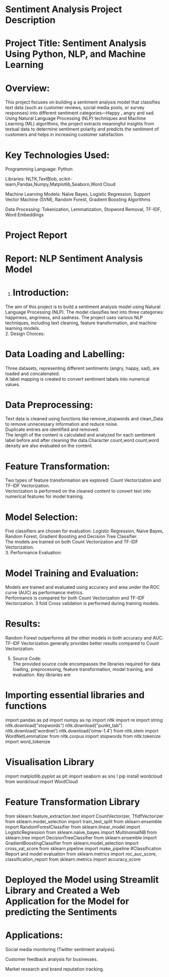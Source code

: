 # Sentiment Analysis Project Description
# Project Title: Sentiment Analysis Using Python, NLP, and Machine Learning
# Overview:
This project focuses on building a sentiment analysis model that classifies text data (such as customer reviews, social media posts, or survey responses) into different sentiment categories—Happy , angry and sad. Using Natural Language Processing (NLP) techniques and Machine Learning (ML) algorithms, the project extracts meaningful insights from textual data to determine sentiment polarity and predicts the sentiment of customers and helps in increasing customer satisfaction.

# Key Technologies Used:
Programming Language: Python

Libraries: NLTK,TextBlob, scikit-learn,Pandas,Numpy,Matplotlib,Seaborn,Word Cloud

Machine Learning Models: Naïve Bayes, Logistic Regression, Support Vector Machine (SVM), Random Forest, Gradient Boosting Algorithms

Data Processing: Tokenization, Lemmatization, Stopword Removal, TF-IDF, Word Embeddings

# Project Report
# Report: NLP Sentiment Analysis Model  
1. # Introduction:  
The aim of this project is to build a sentiment analysis model using Natural Language Processing 
(NLP). The model classifies text into three categories: happiness, angriness, and sadness. The 
project uses various NLP techniques, including text cleaning, feature transformation, and 
machine learning models.  
2.  Design Choices:  
# Data Loading and Labelling:  
Three datasets, representing different sentiments (angry, happy, sad), are loaded and 
concatenated.  
A label mapping is created to convert sentiment labels into numerical values.  
# Data Preprocessing:  
Text data is cleaned using functions like remove_stopwords and clean_Data to remove 
unnecessary information and reduce noise.  
Duplicate entries are identified and removed.  
The length of the content is calculated and analyzed for each sentiment label before and after 
cleaning the data.Character count,word count,word density are also evaluated on the content.  
# Feature Transformation:  
Two types of feature transformation are explored: Count Vectorization and TF-IDF 
Vectorization.  
Vectorization is performed on the cleaned content to convert text into numerical features for 
model training.  
# Model Selection:  
Five  classifiers are chosen for evaluation: Logistic Regression, Naive Bayes, Random Forest, 
Gradient Boosting and Decision Tree Classifier.  
The models are trained on both Count Vectorization and TF-IDF Vectorization.  
3. Performance Evaluation:  
# Model Training and Evaluation:  
Models are trained and evaluated using accuracy and area under the ROC curve (AUC) as 
performance metrics.  
Performance is compared for both Count Vectorization and TF-IDF Vectorization. 
3 fold Cross validation is performed during training models.  
# Results:  
Random Forest outperforms all the other models in both accuracy and AUC. TF-IDF 
Vectorization generally provides better results compared to Count Vectorization.  
  
5. Source Code:  
The provided source code encompasses the libraries required for data loading, 
preprocessing, feature transformation, model training, and evaluation. Key libraries are  
# Importing essential libraries and functions 
import pandas as pd 
import numpy as np 
import nltk 
import re 
import string 
nltk.download("stopwords") 
nltk.download("punkt_tab") 
nltk.download('wordnet') 
nltk.download('omw-1.4') 
from nltk.stem import WordNetLemmatizer 
from nltk.corpus import stopwords 
from nltk.tokenize import word_tokenize 
  
# Visualisation Library 
import matplotlib.pyplot as plt 
import seaborn as sns 
! pip install wordcloud 
from wordcloud import WordCloud 
 
# Feature Transformation Library 
from sklearn.feature_extraction.text import CountVectorizer, 
TfidfVectorizer 
from sklearn.model_selection import train_test_split 
from sklearn.ensemble import RandomForestClassifier 
from sklearn.linear_model import LogisticRegression 
from sklearn.naive_bayes import MultinomialNB 
from sklearn.tree import DecisionTreeClassifier 
from sklearn.ensemble import GradientBoostingClassifier 
from sklearn.model_selection import cross_val_score 
from sklearn.pipeline import make_pipeline 
#Classification Report and model evaluation 
from sklearn.metrics import roc_auc_score, classification_report 
from sklearn.metrics import accuracy_score 

# Deployed the Model using Streamlit Library and Created a Web Application for the Model for predicting the Sentiments

# Applications:
Social media monitoring (Twitter sentiment analysis).

Customer feedback analysis for businesses.

Market research and brand reputation tracking.
